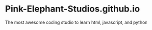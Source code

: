 # Pink-Elephant-Studios.github.io
The most awesome coding studio to learn html, javascript, and python
